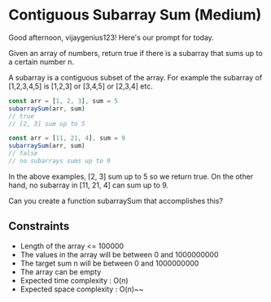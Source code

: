 # Contiguous Subarray Sum (Medium)

Good afternoon, vijaygenius123! Here's our prompt for today.

Given an array of numbers, return true if there is a subarray that sums up to a certain number n.

A subarray is a contiguous subset of the array. For example the subarray of [1,2,3,4,5] is [1,2,3] or [3,4,5] or [2,3,4]
etc.

```js
const arr = [1, 2, 3], sum = 5
subarraySum(arr, sum)
// true
// [2, 3] sum up to 5

const arr = [11, 21, 4], sum = 9
subarraySum(arr, sum)
// false
// no subarrays sums up to 9
```

In the above examples, [2, 3] sum up to 5 so we return true. On the other hand, no subarray in [11, 21, 4] can sum up to
9.

Can you create a function subarraySum that accomplishes this?

## Constraints

- Length of the array <= 100000
- The values in the array will be between 0 and 1000000000
- The target sum n will be between 0 and 1000000000
- The array can be empty
- Expected time complexity : O(n)
- Expected space complexity : O(n)~~
